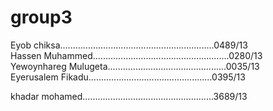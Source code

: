 
# group3
Eyob chiksa.............................................................0489/13                                                          
Hassen Muhammed......................................................0280/13                                                                         
Yewoynhareg Mulugeta...............................................0035/13                                                                                     
Eyerusalem Fikadu.................................................0395/13

khadar mohamed....................................................3689/13